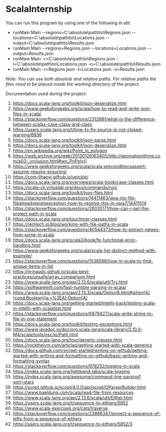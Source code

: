 # ScalaInternship

You can run this program by using one of the following in _sbt_:
- runMain Main --regions=C:\absolute\path\to\Regions.json --locations=C:\absolute\path\to\Locations.json --output=C:\absolute\path\to\Results.json
- runMain Main --regions=Regions.json --locations=Locations.json --output=Results.json
- runMain Main -r=C:\absolute\path\to\Regions.json -l=C:\absolute\path\to\Locations.json -o=C:\absolute\path\to\Results.json
- runMain Main -r=Regions.json -l=Locations.json -o=Results.json

_Note: You can use both absolute and relative paths. 
For relative paths the files need to be placed inside the working directory of the project._  

Documentation used during the project:
1. https://docs.scala-lang.org/toolkit/json-deserialize.html
2. https://www.geeksforgeeks.org/scala/how-to-read-and-write-json-files-in-scala/
3. https://stackoverflow.com/questions/2312881/what-is-the-difference-between-scalas-case-class-and-class
4. https://users.scala-lang.org/t/how-to-fix-source-is-not-closed-warning/6936
5. https://docs.scala-lang.org/toolkit/json-parse.html
6. https://docs.scala-lang.org/toolkit/json-deserialize.html
7. https://en.wikipedia.org/wiki/Point_in_polygon
8. https://web.archive.org/web/20130126163405/http://geomalgorithms.com/a03-_inclusion.html#wn_PnPoly()
9. https://www.geeksforgeeks.org/scala/scala-preconditionsassert-assume-require-ensuring/
10. https://com-lihaoyi.github.io/upickle/
11. https://docs.scala-lang.org/overviews/scala-book/case-classes.html
12. https://scala-cli.virtuslab.org/docs/commands/run/
13. https://docs.scala-lang.org/toolkit/json-files.html
14. https://stackoverflow.com/questions/14411463/java-nio-file-filealreadyexistsexception-how-to-resolve-this-in-java7/14411514
15. https://stackoverflow.com/questions/26035171/how-can-i-get-the-project-path-in-scala
16. https://docs.scala-lang.org/tour/inner-classes.html
17. https://reintech.io/blog/working-with-file-paths-in-scala
18. https://stackoverflow.com/questions/40544373/how-to-extract-values-from-some-in-scala
19. https://docs.scala-lang.org/scala3/book/fp-functional-error-handling.html
20. https://www.geeksforgeeks.org/scala/scala-list-distinct-method-with-example/
21. https://stackoverflow.com/questions/1538598/how-in-scala-to-find-unique-items-in-list
22. https://nrinaudo.github.io/scala-best-practices/unsafe/array_comparison.html
23. https://www.scala-lang.org/api/2.13.6/scala/util/Try.html
24. https://softwaremill.com/fast-number-parsing-in-scala/
25. https://www.scala-lang.org/api/2.13.3/scala/Option$.html#when[A](cond:Boolean)(a:=%3EA):Option[A]
26. https://docs.scala-lang.org/getting-started/intellij-track/testing-scala-in-intellij-with-scalatest.html
27. https://stackoverflow.com/questions/6879427/scala-write-string-to-file-in-one-statement
28. https://docs.scala-lang.org/toolkit/testing-exceptions.html
29. https://www.javadoc.io/doc/org.scala-lang/scala-library/2.10.0-M4/scala/tools/nsc/io/Path.html
30. https://docs.scala-lang.org/tour/generic-classes.html
31. https://rockthejvm.com/articles/getting-started-with-scala-generics
32. https://docs.github.com/en/get-started/writing-on-github/getting-started-with-writing-and-formatting-on-github/basic-writing-and-formatting-syntax
33. https://stackoverflow.com/questions/978252/logging-in-scala
34. https://index.scala-lang.org/lightbend-labs/scala-logging
35. https://index.scala-lang.org/awesome/command-line-parsing?sort=stars
36. https://scopt.github.io/scopt/4.0.0/api/scopt/OParserBuilder.html
37. https://www.baeldung.com/scala/read-file-from-resources
38. https://www.scala-lang.org/api/2.13.6/scala/util/Either.html
39. https://users.scala-lang.org/t/sequence-to-eithers/5852
40. https://www.scala-exercises.org/cats/traverse
41. https://stackoverflow.com/questions/23866347/project-a-sequence-of-lefts-from-a-sequence-of-eithers
42. https://users.scala-lang.org/t/sequence-to-eithers/5852/3
